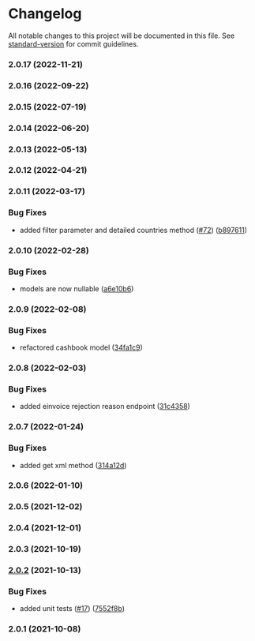 # Changelog

All notable changes to this project will be documented in this file. See [standard-version](https://github.com/conventional-changelog/standard-version) for commit guidelines.

### 2.0.17 (2022-11-21)

### 2.0.16 (2022-09-22)

### 2.0.15 (2022-07-19)

### 2.0.14 (2022-06-20)

### 2.0.13 (2022-05-13)

### 2.0.12 (2022-04-21)

### 2.0.11 (2022-03-17)


### Bug Fixes

* added filter parameter and detailed countries method ([#72](https://github.com/fattureincloud/fattureincloud-php-sdk/issues/72)) ([b897611](https://github.com/fattureincloud/fattureincloud-php-sdk/commit/b897611c30b261681f4b775d9fb57347f1db895f))

### 2.0.10 (2022-02-28)


### Bug Fixes

* models are now nullable ([a6e10b6](https://github.com/fattureincloud/fattureincloud-php-sdk/commit/a6e10b69d48e3aa781a49031ded36b92a94d1547))

### 2.0.9 (2022-02-08)


### Bug Fixes

* refactored cashbook model ([34fa1c9](https://github.com/fattureincloud/fattureincloud-php-sdk/commit/34fa1c9f8dcfbfc0cfbbdd5285316825d40d0a6d))

### 2.0.8 (2022-02-03)


### Bug Fixes

* added einvoice rejection reason endpoint  ([31c4358](https://github.com/fattureincloud/fattureincloud-php-sdk/commit/31c4358f8164d47d65439f2e63d3b96bfa6d6b61))

### 2.0.7 (2022-01-24)


### Bug Fixes

* added get xml method ([314a12d](https://github.com/fattureincloud/fattureincloud-php-sdk/commit/314a12da3f1a003eca9e93a32860b6721411d91a))

### 2.0.6 (2022-01-10)

### 2.0.5 (2021-12-02)

### 2.0.4 (2021-12-01)

### 2.0.3 (2021-10-19)

### [2.0.2](https://github.com/fattureincloud/fattureincloud-php-sdk/compare/v2.0.1...v2.0.2) (2021-10-13)


### Bug Fixes

* added unit tests ([#17](https://github.com/fattureincloud/fattureincloud-php-sdk/issues/17)) ([7552f8b](https://github.com/fattureincloud/fattureincloud-php-sdk/commit/7552f8b779b7815b4b143bb25ae30c878dec54ab))

### 2.0.1 (2021-10-08)
